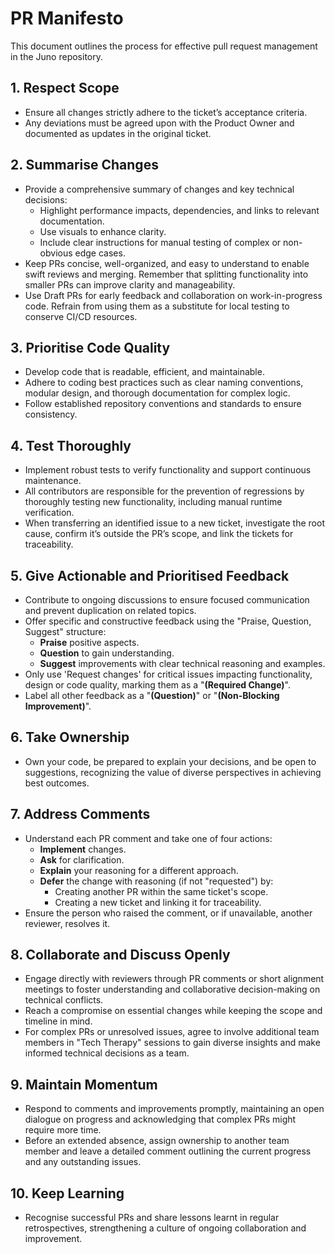 # PR Manifesto

This document outlines the process for effective pull request management in the Juno repository.

## 1. Respect Scope

- Ensure all changes strictly adhere to the ticket’s acceptance criteria.
- Any deviations must be agreed upon with the Product Owner and documented as updates in the original ticket.

## 2. Summarise Changes

- Provide a comprehensive summary of changes and key technical decisions:
  - Highlight performance impacts, dependencies, and links to relevant documentation.
  - Use visuals to enhance clarity.
  - Include clear instructions for manual testing of complex or non-obvious edge cases.
- Keep PRs concise, well-organized, and easy to understand to enable swift reviews and merging. Remember that splitting functionality into smaller PRs can improve clarity and manageability.
- Use Draft PRs for early feedback and collaboration on work-in-progress code. Refrain from using them as a substitute for local testing to conserve CI/CD resources.

## 3. Prioritise Code Quality

- Develop code that is readable, efficient, and maintainable.
- Adhere to coding best practices such as clear naming conventions, modular design, and thorough documentation for complex logic.
- Follow established repository conventions and standards to ensure consistency.

## 4. Test Thoroughly

- Implement robust tests to verify functionality and support continuous maintenance.
- All contributors are responsible for the prevention of regressions by thoroughly testing new functionality, including manual runtime verification.
- When transferring an identified issue to a new ticket, investigate the root cause, confirm it’s outside the PR’s scope, and link the tickets for traceability.

## 5. Give Actionable and Prioritised Feedback

- Contribute to ongoing discussions to ensure focused communication and prevent duplication on related topics.
- Offer specific and constructive feedback using the "Praise, Question, Suggest" structure:
  - **Praise** positive aspects.
  - **Question** to gain understanding.
  - **Suggest** improvements with clear technical reasoning and examples.
- Only use 'Request changes' for critical issues impacting functionality, design or code quality, marking them as a "**(Required Change)**".
- Label all other feedback as a "**(Question)**" or "**(Non-Blocking Improvement)**".

## 6. Take Ownership

- Own your code, be prepared to explain your decisions, and be open to suggestions, recognizing the value of diverse perspectives in achieving best outcomes.

## 7. Address Comments

- Understand each PR comment and take one of four actions:
  - **Implement** changes.
  - **Ask** for clarification.
  - **Explain** your reasoning for a different approach.
  - **Defer** the change with reasoning (if not "requested") by:
    - Creating another PR within the same ticket's scope.
    - Creating a new ticket and linking it for traceability.
- Ensure the person who raised the comment, or if unavailable, another reviewer, resolves it.

## 8. Collaborate and Discuss Openly

- Engage directly with reviewers through PR comments or short alignment meetings to foster understanding and collaborative decision-making on technical conflicts.
- Reach a compromise on essential changes while keeping the scope and timeline in mind.
- For complex PRs or unresolved issues, agree to involve additional team members in "Tech Therapy" sessions to gain diverse insights and make informed technical decisions as a team.

## 9. Maintain Momentum

- Respond to comments and improvements promptly, maintaining an open dialogue on progress and acknowledging that complex PRs might require more time.
- Before an extended absence, assign ownership to another team member and leave a detailed comment outlining the current progress and any outstanding issues.

## 10. Keep Learning

- Recognise successful PRs and share lessons learnt in regular retrospectives, strengthening a culture of ongoing collaboration and improvement.
